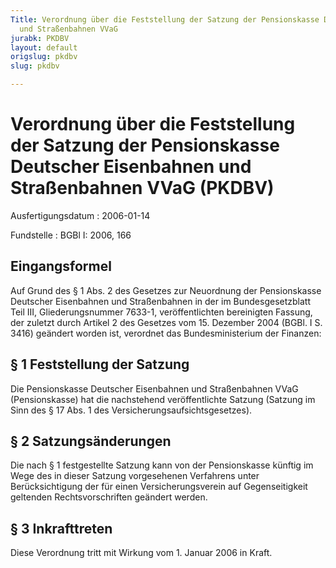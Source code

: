 ```yaml
---
Title: Verordnung über die Feststellung der Satzung der Pensionskasse Deutscher Eisenbahnen
  und Straßenbahnen VVaG
jurabk: PKDBV
layout: default
origslug: pkdbv
slug: pkdbv

---
```


# Verordnung über die Feststellung der Satzung der Pensionskasse Deutscher Eisenbahnen und Straßenbahnen VVaG (PKDBV)

Ausfertigungsdatum
:   2006-01-14

Fundstelle
:   BGBl I: 2006, 166

## Eingangsformel

Auf Grund des § 1 Abs. 2 des Gesetzes zur Neuordnung der Pensionskasse
Deutscher Eisenbahnen und Straßenbahnen in der im Bundesgesetzblatt
Teil III, Gliederungsnummer 7633-1, veröffentlichten bereinigten
Fassung, der zuletzt durch Artikel 2 des Gesetzes vom 15. Dezember
2004 (BGBl. I S. 3416) geändert worden ist, verordnet das
Bundesministerium der Finanzen:

## § 1 Feststellung der Satzung

Die Pensionskasse Deutscher Eisenbahnen und Straßenbahnen VVaG
(Pensionskasse) hat die nachstehend veröffentlichte Satzung (Satzung
im Sinn des § 17 Abs. 1 des Versicherungsaufsichtsgesetzes).

## § 2 Satzungsänderungen

Die nach § 1 festgestellte Satzung kann von der Pensionskasse künftig
im Wege des in dieser Satzung vorgesehenen Verfahrens unter
Berücksichtigung der für einen Versicherungsverein auf Gegenseitigkeit
geltenden Rechtsvorschriften geändert werden.

## § 3 Inkrafttreten

Diese Verordnung tritt mit Wirkung vom 1. Januar 2006 in Kraft.

